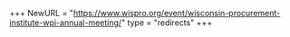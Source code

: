 +++
NewURL = "https://www.wispro.org/event/wisconsin-procurement-institute-wpi-annual-meeting/"
type = "redirects"
+++
